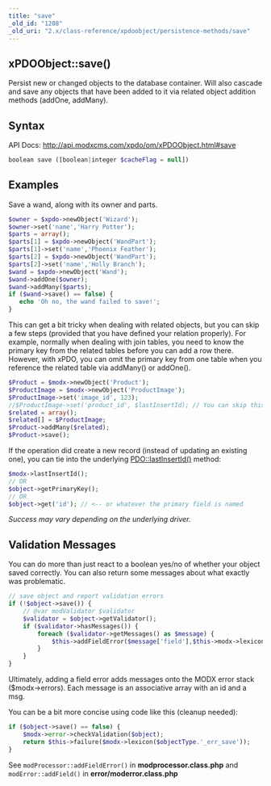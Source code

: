 ```yaml
---
title: "save"
_old_id: "1208"
_old_uri: "2.x/class-reference/xpdoobject/persistence-methods/save"
---
```


## xPDOObject::save()

Persist new or changed objects to the database container. Will also cascade and save any objects that have been added to it via related object addition methods (addOne, addMany).

## Syntax

API Docs: <http://api.modxcms.com/xpdo/om/xPDOObject.html#save>

``` php
boolean save ([boolean|integer $cacheFlag = null])
```

## Examples

Save a wand, along with its owner and parts.

``` php
$owner = $xpdo->newObject('Wizard');
$owner->set('name','Harry Potter');
$parts = array();
$parts[1] = $xpdo->newObject('WandPart');
$parts[1]->set('name','Phoenix Feather');
$parts[2] = $xpdo->newObject('WandPart');
$parts[2]->set('name','Holly Branch');
$wand = $xpdo->newObject('Wand');
$wand->addOne($owner);
$wand->addMany($parts);
if ($wand->save() == false) {
   echo 'Oh no, the wand failed to save!';
}
```

This can get a bit tricky when dealing with related objects, but you can skip a few steps (provided that you have defined your relation properly). For example, normally when dealing with join tables, you need to know the primary key from the related tables before you can add a row there. However, with xPDO, you can omit the primary key from one table when you reference the related table via addMany() or addOne().

``` php
$Product = $modx->newObject('Product');
$ProductImage = $modx->newObject('ProductImage');
$ProductImage->set('image_id', 123);
//$ProductImage->set('product_id', $lastInsertId); // You can skip this
$related = array();
$related[] = $ProductImage;
$Product->addMany($related);
$Product->save();
```

If the operation did create a new record (instead of updating an existing one), you can tie into the underlying [PDO::lastInsertId()](http://php.net/manual/en/pdo.lastinsertid.php) method:

``` php
$modx->lastInsertId();
// OR
$object->getPrimaryKey();
// OR
$object->get('id'); // <-- or whatever the primary field is named
```

_Success may vary depending on the underlying driver._

## Validation Messages

You can do more than just react to a boolean yes/no of whether your object saved correctly. You can also return some messages about what exactly was problematic.

``` php
// save object and report validation errors
if (!$object->save()) {
    // @var modValidator $validator
    $validator = $object->getValidator();
    if ($validator->hasMessages()) {
        foreach ($validator->getMessages() as $message) {
            $this->addFieldError($message['field'],$this->modx->lexicon($message['message']));
        }
    }
}
```

Ultimately, adding a field error adds messages onto the MODX error stack ($modx->errors). Each message is an associative array with an id and a msg.

You can be a bit more concise using code like this (cleanup needed):

``` php
if ($object->save() == false) {
    $modx->error->checkValidation($object);
    return $this->failure($modx->lexicon($objectType.'_err_save'));
}
```

See `modProcessor::addFieldError()` in **modprocessor.class.php** and `modError::addField()` in **error/moderror.class.php**
